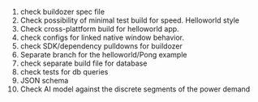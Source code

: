 1. check buildozer spec file
1. Check possibility of minimal test build for speed. Helloworld style
1. Check cross-plattform build for helloworld app. 
1. check configs for linked native window behavior.
1. check SDK/dependency pulldowns for buildozer
1. Separate branch for the helloworld/Pong example
1. check separate build file for database
1. check tests for db queries
1. JSON schema
1. Check AI model against the discrete segments of the power demand